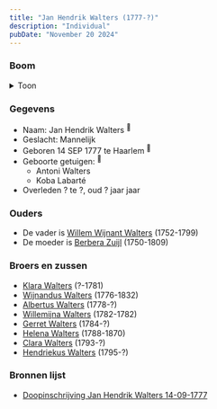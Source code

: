 ```yaml
---
title: "Jan Hendrik Walters (1777-?)"
description: "Individual"
pubDate: "November 20 2024"
---
```


### Boom
<details><summary>Toon</summary>

![test](https://www.plantuml.com/plantuml/svg/ZP9RQm8n48NVyok6-k2Ja7LThIBUshMsj53QYj0NoUvEDMusaKn4fFZV6o-jGg7sBKnEvdmp9promhfLeHZbKY-55GKa8irdrgnqTcEKiU2iqEIlK3isbnb2Acsgy736OkasK62HeAL3YHnQD6wpH7RMDLM223uP00oCpT2-pMMQQoHgjmiXTQS38TioLeRdlHMnmukhYLGA2vZ8XHRQmKGetv-kG13SSnvKEK0f3eVHSE2xVtv8LDaMsgr499jfOfnJsEf04_hZEmWQKHMwPoBALqfDXSwcgJL4YV4yNbs7s_Z6gvjDhzv-WmpG-Y45lA_aGfty0-y_7CHX7FxX7qJmC7xS0V3_04Jmr7-1u9eteKoL4LfdPgWJG-dynDDkhJ7Bf9xjYG_pDQ8zs91pNWkXfEHixZQeb5bxk2qxBgnIEIhOSO9JuVZI5tPNTSw-tHw4XX7gpChyLmPr3ZyXNiuYgC5h_Bo3RS182ElJlRoHxZu9rlC4_hT-0G00)
</details>

### Gegevens
- Naam: Jan Hendrik Walters <sup><a href="../s00265/" style="text-decoration:none" title="Doopinschrijving Jan Hendrik Walters 14-09-1777 ">:link:</a></sup>
- Geslacht: Mannelijk
- Geboren 14 SEP 1777 te Haarlem <sup><a href="../s00265/" style="text-decoration:none" title="Doopinschrijving Jan Hendrik Walters 14-09-1777 ">:link:</a></sup>
- Geboorte getuigen: <sup><a href="../s00265/" style="text-decoration:none" title="Doopinschrijving Jan Hendrik Walters 14-09-1777 ">:link:</a></sup>
  - Antoni Walters
  - Koba Labarté
- Overleden ? te ?, oud ? jaar jaar 

### Ouders
- De vader is [Willem Wijnant Walters](../i00120/) (1752-1799)
- De moeder is [Berbera Zuijl](../i00121/) (1750-1809)

### Broers en zussen
- [Klara Walters](../i00157/) (?-1781)
- [Wijnandus Walters](../i00101/) (1776-1832)
- [Albertus Walters](../i00134/) (1778-?)
- [Willemijna Walters](../i00153/) (1782-1782)
- [Gerret Walters](../i00122/) (1784-?)
- [Helena Walters](../i00123/) (1788-1870)
- [Clara Walters](../i00135/) (1793-?)
- [Hendriekus Walters](../i00124/) (1795-?)

### Bronnen lijst
- [Doopinschrijving Jan Hendrik Walters 14-09-1777 ](../s00265/)